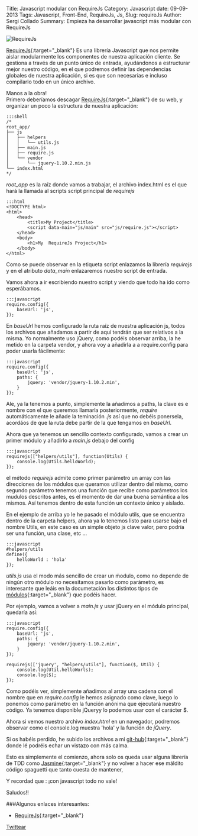 Title: Javascript modular con RequireJs
Category: Javascript
date:  09-09-2013
Tags: Javascript, Front-End, RequireJs, Js, 
Slug: requireJs
Author: Sergi Collado
Summary: Empieza ha desarrollar javascript más modular con RequireJs


![RequireJs](|filename|/images/posts/requirejs.png)

[RequireJs](http://www.requirejs.org/){:target="_blank"} Es una librería Javascript que nos permite aislar modularmente los componentes de nuestra aplicación cliente.
Se gestiona a través de un punto único de entrada, ayudándonos a estructurar mejor nuestro código, en el que podremos definir las dependencias globales de nuestra aplicación, si es que son necesarias e incluso compilarlo todo en un único archivo.

Manos a la obra!  
Primero deberíamos descagar   [RequireJs](http://requirejs.org/docs/release/2.1.8/minified/require.js){:target="_blank"} de su web,
y organizar un poco la estructura de nuestra aplicación:

    :::shell
    /*
    root_app/
    ├── js
    │   ├── helpers
    │   │   └── utils.js
    │   ├── main.js
    │   ├── require.js
    │   └── vendor
    │       └── jquery-1.10.2.min.js
    └── index.html
    */

*root_app* es la raíz  donde vamos a trabajar, el archivo index.html es el que hará la llamada al scripts script principal de _requirejs_

    :::html
    <!DOCTYPE html>
    <html>
        <head>
            <title>My Project</title>
            <script data-main="js/main" src="js/require.js"></script>
        </head>
        <body>
            <h1>My  RequireJs Project</h1>
        </body>
    </html>

Como se puede observar en la etiqueta script enlazamos la librería _requirejs_ y en el atributo *data_main* enlazaremos nuestro script de entrada.

Vamos ahora a ir escribiendo nuestro script y viendo que todo ha ido como esperábamos.

    :::javascript
    require.config({
        baseUrl: 'js',
    });

En _baseUrl_ hemos configurado la ruta raíz de nuestra aplicación js, todos los archivos que añadamos a partir de aquí tendrán que ser relativos a la misma.
Yo normalmente uso jQuery, como podéis observar arriba, la he metido en la carpeta vendor, y ahora voy a añadirla a a require.config para poder usarla fácilmente:

    :::javascript
    require.config({
        baseUrl: 'js',
        paths: {
            jquery: 'vendor/jquery-1.10.2.min',
        }
    });

Ale, ya la tenemos a punto, simplemente la añadimos a paths, la clave es e nombre con el que queremos llamarla posteriormente,  *require* automáticamente le añade la teminación *.js* así que no debéis ponersela, acordáos de que la ruta debe partir de la que tengamos en *baseUrl*.

Ahora que ya tenemos un sencillo contexto configurado, vamos a crear un primer módulo y añadirlo a *main.js* debajo del config

    :::javascript
    requirejs(["helpers/utils"], function(Utils) {
        console.log(Utils.helloWorld);
    });

el método _requirejs_ admite como primer parámetro un array con las direcciones de los módulos que queramos utilizar dentro del mismo, como segundo parámetro tenemos una función que recibe como parámetros los mudulos descritos antes, es el momento de dar una buena semántica a los mismos. Así tenemos dentro de esta función un contexto único y aislado.

En el ejemplo de arriba yo le he pasado el módulo utils, que se encuentra dentro de la carpeta helpers, ahora  ya lo tenemos listo para usarse bajo el nombre Utils, en este caso es un simple objeto js clave valor, pero podría ser una función, una clase, etc ...

    :::javascript
    #helpers/utils
    define({
        helloWorld : 'hola'
    });

*utils.js* usa el modo más sencillo de crear un ḿodulo, como no depende de ningún otro módulo no necesitamos pasarlo como parámetro, es interesante que leáis en la documetación los distintos tipos de [módulos](http://requirejs.org/docs/api.html#funcmodule){:target="_blank"} que podéis hacer.

Por ejemplo, vamos a volver a *main.js* y usar jQuery en el módulo principal, quedaría así:

    :::javascript
    require.config({
        baseUrl: 'js',
        paths: {
            jquery: 'vendor/jquery-1.10.2.min',
        }
    });

    requirejs(['jquery', "helpers/utils"], function($, Util) {
        console.log(Util.helloWorls);
        console.log($);
    });

Como podéis ver, simplemente añadimos al array una cadena con el nombre que en *require.config* le hemos asignado como clave, luego lo ponemos como parámetro en la función anónima que ejecutará nuestro código. Ya tenemos disponible jQueryy lo podemos usar con el carácter $.

Ahora si vemos nuestro archivo *index.html* en un navegador, podremos observar como el console.log muestra 'hola' y la función de *jQuery*.

Si os habéis perdido, he subido los archivos a mi [git-hub](https://github.com/sergicollado/requirejs_tutorial){:target="_blank"} donde lé podréis echar un vistazo con más calma.

Esto es simplemente el comienzo, ahora solo os queda usar alguna librería de TDD como [Jasmine](http://pivotal.github.io/jasmine/){:target="_blank"} y no volver a hacer ese máldito código spaguetti que tanto cuesta de mantener, 

Y recordad que :
¡con javascript todo no vale!

Saludos!!


###Algunos enlaces interesantes:
* [RequireJs](http://www.requirejs.org/){:target="_blank"}



<a href="https://twitter.com/share" class="twitter-share-button" data-url="http://sergicollado.com/requireJs.html" data-via="circun4" data-lang="es">Twittear</a>
<script>!function(d,s,id){var js,fjs=d.getElementsByTagName(s)[0],p=/^http:/.test(d.location)?'http':'https';if(!d.getElementById(id)){js=d.createElement(s);js.id=id;js.src=p+'://platform.twitter.com/widgets.js';fjs.parentNode.insertBefore(js,fjs);}}(document, 'script', 'twitter-wjs');</script>



